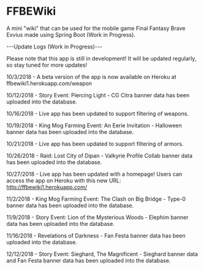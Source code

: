 # FFBEWiki
A mini "wiki" that can be used for the mobile game Final Fantasy Brave Exvius made using Spring Boot (Work in Progress). 

---Update Logs (Work in Progress)---


Please note that this app is still in development! It will be updated regularly, so stay tuned for more updates!


10/3/2018 - A beta version of the app is now available on Heroku at ffbewiki1.herokuapp.com/weapon


10/12/2018 - Story Event: Piercing Light - CG Citra banner data has been uploaded into the database.

10/16/2018 - Live app has been updated to support filtering of weapons.

10/19/2018 - King Mog Farming Event: An Eerie Invitation - Halloween banner data has been uploaded into the database.

10/21/2018 - Live app has been updated to support filtering of armors.

10/26/2018 - Raid: Lost City of Dipan - Valkyrie Profile Collab banner data has been uploaded into the database.

10/27/2018 - Live app has been updated with a homepage! Users can access the app on Heroku with this new URL: http://ffbewiki1.herokuapp.com/

11/2/2018 - King Mog Farming Event: The Clash on Big Bridge - Type-0 banner data has been uploaded into the database.

11/9/2018 - Story Event: Lion of the Mysterious Woods - Elephim banner data has been uploaded into the database.

11/16/2018 - Revelations of Darkness - Fan Festa banner data has been uploaded into the database.

12/12/2018 - Story Event: Sieghard, The Magnificent - Sieghard banner data and Fan Festa banner data has been uploaded into the database.
